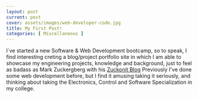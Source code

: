 ```yaml
---
layout: post
current: post
cover: assets/images/web-developer-code.jpg
title: My First Post!
categories: [ Miscellaneous ]
---
```


I´ve started a new Software & Web Development bootcamp, so to speak, I find interesting creting a blog/project portfolio site in which I am able to showcase my engineering projects, knowledge and background, just to feel as badass as Mark Zuckergberg with his [Zuckonit Blog](https://zuckonitt.livejournal.com/) Previously I've done some web development before, but I find it amusing taking it seriously, and thinking about taking the Electronics, Control and Software Specialization in my college. 
